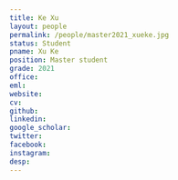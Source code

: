```yaml
---
title: Ke Xu
layout: people
permalink: /people/master2021_xueke.jpg
status: Student
pname: Xu Ke
position: Master student
grade: 2021
office: 
eml: 
website: 
cv: 
github: 
linkedin:
google_scholar: 
twitter: 
facebook: 
instagram:
desp: 
---
```

